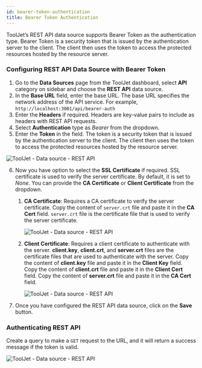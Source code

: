 ```yaml
---
id: bearer-token-authentication
title: Bearer Token Authentication
---
```


ToolJet’s REST API data source supports Bearer Token as the authentication type. Bearer Token is a security token that is issued by the authentication server to the client. The client then uses the token to access the protected resources hosted by the resource server.

### Configuring REST API Data Source with Bearer Token

1. Go to the **Data Sources** page from the ToolJet dashboard, select **API** category on sidebar and choose the **REST API** data source.
2. In the **Base URL** field, enter the base URL. The base URL specifies the network address of the API service. For example, `http://localhost:3001/api/bearer-auth`
3. Enter the **Headers** if required. Headers are key-value pairs to include as headers with REST API requests.
4. Select **Authentication** type as *Bearer* from the dropdown.
5. Enter the **Token** in the field. The token is a security token that is issued by the authentication server to the client. The client then uses the token to access the protected resources hosted by the resource server.
  
<img className="screenshot-full" src="/img/datasource-reference/rest-api/none.png" alt="ToolJet - Data source - REST API" />

6. Now you have option to select the **SSL Certificate** if required. SSL certificate is used to verify the server certificate. By default, it is set to *None*. You can provide the **CA Certificate** or **Client Certificate** from the dropdown.
    1. **CA Certificate**: Requires a CA certificate to verify the server certificate. Copy the content of `server.crt` file and paste it in the **CA Cert** field. `server.crt` file is the certificate file that is used to verify the server certificate.
  
        <img className="screenshot-full" src="/img/datasource-reference/rest-api/cacert.png" alt="ToolJet - Data source - REST API" />

    2. **Client Certificate**: Requires a client certificate to authenticate with the server. **client.key**, **client.crt**, and **server.crt** files are the certificate files that are used to authenticate with the server. Copy the content of **client.key** file and paste it in the **Client Key** field. Copy the content of **client.crt** file and paste it in the **Client Cert** field. Copy the content of **server.crt** file and paste it in the **CA Cert** field.
  
        <img className="screenshot-full" src="/img/datasource-reference/rest-api/clientcert.png" alt="ToolJet - Data source - REST API" />

7. Once you have configured the REST API data source, click on the **Save** button.

### Authenticating REST API

Create a query to make a `GET` request to the URL, and it will return a success message if the token is valid.

<div style={{textAlign: 'center'}}>

<img className="screenshot-full" src="/img/datasource-reference/rest-api/bearersuccess.png" alt="ToolJet - Data source - REST API" />

</div>